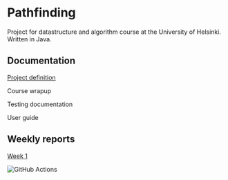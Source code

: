# Pathfinding

Project for datastructure and algorithm course at the University of Helsinki. Written in Java.

## Documentation

[Project definition](/docs/proj_definition.md)

Course wrapup

Testing documentation

User guide

## Weekly reports

[Week 1](/docs/week1.md)

![GitHub Actions](https://github.com/mluukkai/ohtu-viikko1-s2020/workflows/Java%20CI%20with%20Gradle/badge.svg)